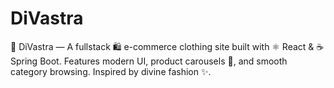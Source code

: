 # DiVastra
👗 DiVastra — A fullstack 🛍️ e-commerce clothing site built with ⚛️ React &amp; ☕ Spring Boot. Features modern UI, product carousels 🎠, and smooth category browsing. Inspired by divine fashion ✨.
